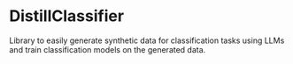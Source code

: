 # DistillClassifier
Library to easily generate synthetic data for classification tasks using LLMs and train classification models on the generated data.
